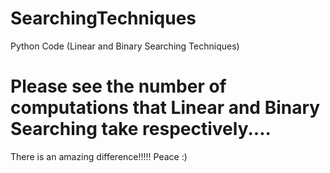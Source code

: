 # SearchingTechniques
Python Code (Linear and Binary Searching Techniques)
# Please see the number of computations that Linear and Binary Searching take respectively....
  There is an amazing difference!!!!!
  Peace :)
